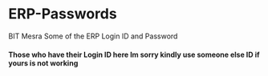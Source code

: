 # ERP-Passwords
BIT Mesra Some of the ERP Login ID and Password   
#### Those who have their Login ID here Im sorry kindly use someone else ID if yours is not working
